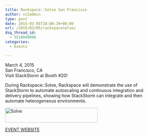 ```yaml
---
title: Rackspace::Solve San Francisco
author: st2admin
type: post
date: 2015-03-05T18:00:39+00:00
url: /2015/03/05/rackspacesolve/
dsq_thread_id:
  - 5516049096
categories:
  - Events

---
```

March 4, 2015  
San Francisco, CA  
Visit StackStorm at Booth #20!

During Rackspace::Solve, Rackspace will demonstrate the use of StackStorm to automate autoscaling and continuous integration and delivery pipelines, showing how StackStorm can integrate and then automate heterogeneous environments.

<img loading="lazy" class="alignnone size-medium wp-image-2661" src="http://stackstorm.com/wp/wp-content/uploads/2015/02/Solve-300x48.jpg" alt="Solve" width="300" height="48" srcset="https://stackstorm.com/wp/wp-content/uploads/2015/02/Solve-300x48.jpg 300w, https://stackstorm.com/wp/wp-content/uploads/2015/02/Solve.jpg 544w" sizes="(max-width: 300px) 100vw, 300px" /> 

<a href="http://rackspacesolve.com/sanfrancisco.html" target="_blank">EVENT WEBSITE</a>